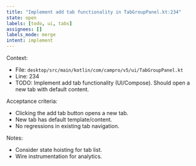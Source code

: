 ```yaml
---
title: "Implement add tab functionality in TabGroupPanel.kt:234"
state: open
labels: [todo, ui, tabs]
assignees: []
labels_mode: merge
intent: implement
---
```

Context:
- File: `desktop/src/main/kotlin/com/campro/v5/ui/TabGroupPanel.kt`
- Line: 234
- TODO: Implement add tab functionality (UI/Compose). Should open a new tab with default content.

Acceptance criteria:
- Clicking the add tab button opens a new tab.
- New tab has default template/content.
- No regressions in existing tab navigation.

Notes:
- Consider state hoisting for tab list.
- Wire instrumentation for analytics.
